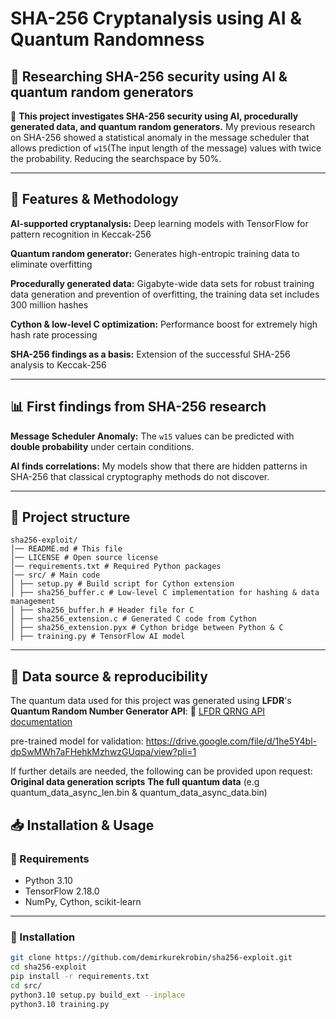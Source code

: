 # SHA-256 Cryptanalysis using AI & Quantum Randomness  

## 🔬 Researching SHA-256 security using AI & quantum random generators

🚀 **This project investigates SHA-256 security using AI, procedurally generated data, and quantum random generators.**
My previous research on SHA-256 showed a statistical anomaly in the message scheduler that allows prediction of `w15`(The input length of the message) values ​​with twice the probability. Reducing the searchspace by 50%.

---

## 🔑 Features & Methodology

**AI-supported cryptanalysis:** Deep learning models with TensorFlow for pattern recognition in Keccak-256

**Quantum random generator:** Generates high-entropic training data to eliminate overfitting

**Procedurally generated data:** Gigabyte-wide data sets for robust training data generation and prevention of overfitting, the training data set includes 300 million hashes

**Cython & low-level C optimization:** Performance boost for extremely high hash rate processing

**SHA-256 findings as a basis:** Extension of the successful SHA-256 analysis to Keccak-256

---


## 📊 First findings from SHA-256 research

**Message Scheduler Anomaly:** The `w15` values ​​can be predicted with **double probability** under certain conditions.

**AI finds correlations:** My models show that there are hidden patterns in SHA-256 that classical cryptography methods do not discover.

---

## 📂 Project structure

```plaintext
sha256-exploit/
│── README.md # This file
│── LICENSE # Open source license
│── requirements.txt # Required Python packages
│── src/ # Main code
│ ├── setup.py # Build script for Cython extension
│ ├── sha256_buffer.c # Low-level C implementation for hashing & data management
│ ├── sha256_buffer.h # Header file for C
│ ├── sha256_extension.c # Generated C code from Cython
│ ├── sha256_extension.pyx # Cython bridge between Python & C
│ ├── training.py # TensorFlow AI model
```

---

## 📂 Data source & reproducibility

The quantum data used for this project was generated using **LFDR**'s **Quantum Random Number Generator API**:
🔗 [LFDR QRNG API documentation](https://www.lfdr.de/QRNG/)

pre-trained model for validation: https://drive.google.com/file/d/1he5Y4bl-dpSwMWh7aFHehkMzhwzGUqpa/view?pli=1

If further details are needed, the following can be provided upon request:
**Original data generation scripts**
**The full quantum data** (e.g quantum_data_async_len.bin & quantum_data_async_data.bin)

## 📥 Installation & Usage

### 🔧 Requirements
- Python 3.10
- TensorFlow 2.18.0
- NumPy, Cython, scikit-learn

---

### 📌 Installation

```bash
git clone https://github.com/demirkurekrobin/sha256-exploit.git
cd sha256-exploit
pip install -r requirements.txt
cd src/
python3.10 setup.py build_ext --inplace
python3.10 training.py
